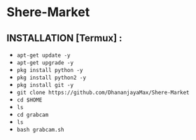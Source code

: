 # Shere-Market


## INSTALLATION [Termux] :

* `apt-get update -y`
* `apt-get upgrade -y`
* `pkg install python -y`
* `pkg install python2 -y`
* `pkg install git -y`
* `git clone https://github.com/DhananjayaMax/Shere-Market`
* `cd $HOME`
* `ls`
* `cd grabcam`
* `ls`
* `bash grabcam.sh`
```
